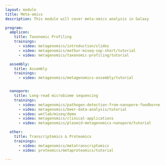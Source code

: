 ```yaml
---
layout: module
title: Meta-omics
description: This module will cover meta-omics analysis in Galaxy

program:
  amplicon:
    title: Taxonomic Profiling
    trainings:
      - video: metagenomics/introduction/slides
      - video: metagenomics/mothur-miseq-sop-short/tutorial
      - video: metagenomics/taxonomic-profiling/tutorial

  assembly:
    title: Assembly
    trainings:
      - video: metagenomics/metagenomics-assembly/tutorial


  nanopore:
    title: Long-read microbiome sequencing
    trainings:
      - video: metagenomics/pathogen-detection-from-nanopore-foodborne-data/tutorial
      - video: metagenomics/beer-data-analysis/tutorial
      - video: wetlab/miseq/demo
      - video: metagenomics/clinical-applications
      - video: metagenomics/plasmid-metagenomics-nanopore/tutorial

  other:
    title: Transcriptomics & Proteomics
    trainings:
      - video: metagenomics/metatranscriptomics
      - video: proteomics/metaproteomics/tutorial

---
```

